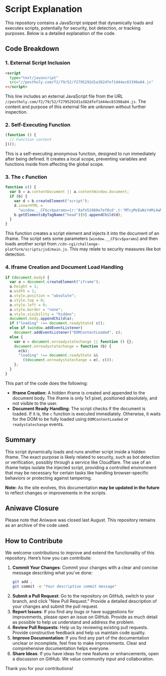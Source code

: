 # Script Explanation

This repository contains a JavaScript snippet that dynamically loads and executes scripts, potentially for security, bot detection, or tracking purposes. Below is a detailed explanation of the code.

## Code Breakdown

### 1. External Script Inclusion

```html
<script
  type="text/javascript"
  src="//pestholy.com/f2/79/52/f2795292d1a382dfef1d44ec83398a84.js"
></script>
```

This line includes an external JavaScript file from the URL `//pestholy.com/f2/79/52/f2795292d1a382dfef1d44ec83398a84.js`. The content and purpose of this external file are unknown without further inspection.

### 2. Self-Executing Function

```javascript
(function () {
  // Function content
})();
```

This is a self-executing anonymous function, designed to run immediately after being defined. It creates a local scope, preventing variables and functions inside from affecting the global scope.

### 3. The `c` Function

```javascript
function c() {
  var b = a.contentDocument || a.contentWindow.document;
  if (b) {
    var d = b.createElement("script");
    d.innerHTML =
      "window.__CF$cv$params={r:'8afe52460e7ef8cd',t:'MTcyMzEwNzY4Mi4wMDAwMDA='};var a=document.createElement('script');a.nonce='';a.src='/cdn-cgi/challenge-platform/scripts/jsd/main.js';document.getElementsByTagName('head')[0].appendChild(a);";
    b.getElementsByTagName("head")[0].appendChild(d);
  }
}
```

This function creates a script element and injects it into the document of an iframe. The script sets some parameters (`window.__CF$cv$params`) and then loads another script from `/cdn-cgi/challenge-platform/scripts/jsd/main.js`. This may relate to security measures like bot detection.

### 4. Iframe Creation and Document Load Handling

```javascript
if (document.body) {
  var a = document.createElement("iframe");
  a.height = 1;
  a.width = 1;
  a.style.position = "absolute";
  a.style.top = 0;
  a.style.left = 0;
  a.style.border = "none";
  a.style.visibility = "hidden";
  document.body.appendChild(a);
  if ("loading" !== document.readyState) c();
  else if (window.addEventListener)
    document.addEventListener("DOMContentLoaded", c);
  else {
    var e = document.onreadystatechange || function () {};
    document.onreadystatechange = function (b) {
      e(b);
      "loading" !== document.readyState &&
        ((document.onreadystatechange = e), c());
    };
  }
}
```

This part of the code does the following:

- **Iframe Creation**: A hidden iframe is created and appended to the document body. The iframe is only 1x1 pixel, positioned absolutely, and not visible to the user.
- **Document Ready Handling**: The script checks if the document is loaded. If it is, the `c` function is executed immediately. Otherwise, it waits for the DOM to be fully loaded using `DOMContentLoaded` or `readystatechange` events.

## Summary

This script dynamically loads and runs another script inside a hidden iframe. The exact purpose is likely related to security, such as bot detection or verification, possibly through a service like Cloudflare. The use of an iframe helps isolate the injected script, providing a controlled environment that may be necessary for certain tasks like handling browser-specific behaviors or protecting against tampering.

**Note:** As the site evolves, this documentation **may be updated in the future** to reflect changes or improvements in the scripts.

## Aniwave Closure

Please note that Aniwave was closed last August. This repository remains as an archive of the code used.

## How to Contribute

We welcome contributions to improve and extend the functionality of this repository. Here’s how you can contribute:

1. **Commit Your Changes**: Commit your changes with a clear and concise message describing what you’ve done:
   ```bash
   git add .
   git commit -m "Your descriptive commit message"
   ```
2. **Submit a Pull Request**: Go to the repository on GitHub, switch to your branch, and click "New Pull Request." Provide a detailed description of your changes and submit the pull request.
3. **Report Issues**: If you find any bugs or have suggestions for improvements, please open an issue on GitHub. Provide as much detail as possible to help us understand and address the problem.
4. **Review Pull Requests**: Help us by reviewing existing pull requests. Provide constructive feedback and help us maintain code quality.
5. **Improve Documentation**: If you find any part of the documentation unclear or incomplete, feel free to make improvements. Clear and comprehensive documentation helps everyone.
6. **Share Ideas**: If you have ideas for new features or enhancements, open a discussion on GitHub. We value community input and collaboration.

Thank you for your contributions!
